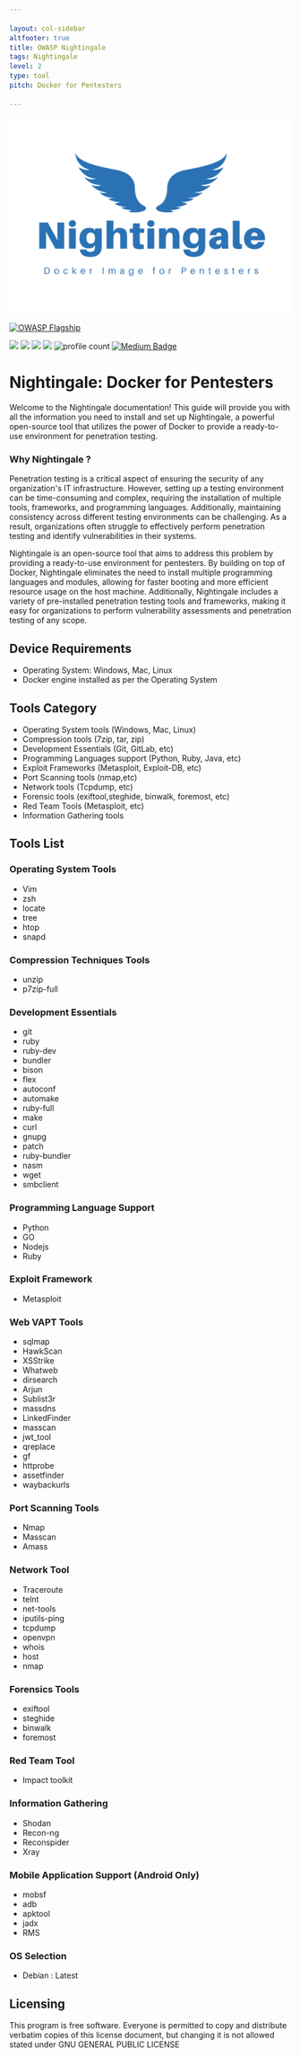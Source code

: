 ```yaml
---

layout: col-sidebar
altfooter: true
title: OWASP Nightingale
tags: Nightingale
level: 2
type: tool
pitch: Docker for Pentesters

---
```

<!--Logo and Social Links-->

![Nightingale Logo](assets/images/Nightingale.png)

[![OWASP Flagship](https://img.shields.io/badge/owasp-incubator-blue.svg)](https://www.owasp.org/index.php/Category:OWASP_Project#tab=Project_Inventory) 

![](https://img.shields.io/github/followers/RAJANAGORI?style=social) 
![](https://img.shields.io/github/stars/RAJANAGORI?style=social) 
[![](https://img.shields.io/badge/-Follow-black?style=social&logo=Linkedin)](https://www.linkedin.com/in/raja-nagori/) [![](https://img.shields.io/twitter/follow/RajaNagori7?style=social&label=Follow)](https://twitter.com/RajaNagori7)
![profile count](https://komarev.com/ghpvc/?username=www-project-nightingale&color=blue) 
[![Medium Badge](https://img.shields.io/badge/-@rajanagori-03a57a?style=flat-square&labelColor=000000&logo=Medium&link=https://medium.com/@rajanagori)](https://medium.com/@rajanagori)



<!--Description-->
# Nightingale: Docker for Pentesters

Welcome to the Nightingale documentation! This guide will provide you with all the information you need to install and set up Nightingale, a powerful open-source tool that utilizes the power of Docker to provide a ready-to-use environment for penetration testing.&#x20;

### Why Nightingale ?

Penetration testing is a critical aspect of ensuring the security of any organization's IT infrastructure. However, setting up a testing environment can be time-consuming and complex, requiring the installation of multiple tools, frameworks, and programming languages. Additionally, maintaining consistency across different testing environments can be challenging. As a result, organizations often struggle to effectively perform penetration testing and identify vulnerabilities in their systems.

Nightingale is an open-source tool that aims to address this problem by providing a ready-to-use environment for pentesters. By building on top of Docker, Nightingale eliminates the need to install multiple programming languages and modules, allowing for faster booting and more efficient resource usage on the host machine. Additionally, Nightingale includes a variety of pre-installed penetration testing tools and frameworks, making it easy for organizations to perform vulnerability assessments and penetration testing of any scope.

## Device Requirements
- Operating System: Windows, Mac, Linux
- Docker engine installed as per the Operating System

## Tools Category
- Operating System tools (Windows, Mac, Linux)
- Compression tools (7zip, tar, zip)
- Development Essentials (Git, GitLab, etc)
- Programming Languages support (Python, Ruby, Java, etc)
- Exploit Frameworks (Metasploit, Exploit-DB, etc)
- Port Scanning tools (nmap,etc)
- Network tools (Tcpdump, etc)
- Forensic tools (exiftool,steghide, binwalk, foremost, etc)
- Red Team Tools (Metasploit, etc)
- Information Gathering tools 
## Tools List

### Operating System Tools
- Vim
- zsh
- locate
- tree
- htop
- snapd
### Compression Techniques Tools
- unzip 
- p7zip-full
### Development Essentials
- git 
- ruby  
- ruby-dev 
- bundler 
- bison 
- flex 
- autoconf 
- automake 
- ruby-full 
- make 
- curl 
- gnupg 
- patch 
- ruby-bundler 
- nasm 
- wget 
- smbclient
### Programming Language Support
- Python
- GO
- Nodejs
- Ruby
### Exploit Framework
- Metasploit

### Web VAPT Tools

- sqlmap
- HawkScan
- XSStrike
- Whatweb
- dirsearch
- Arjun
- Sublist3r
- massdns
- LinkedFinder
- masscan
- jwt_tool
- qreplace
- gf
- httprobe
- assetfinder
- waybackurls
### Port Scanning Tools
- Nmap
- Masscan
- Amass 
### Network Tool
- Traceroute
- telnt
- net-tools
- iputils-ping
- tcpdump
- openvpn
- whois
- host
- nmap
### Forensics Tools
- exiftool
- steghide
- binwalk
- foremost
### Red Team Tool
- Impact toolkit
### Information Gathering 
- Shodan
- Recon-ng
- Reconspider
- Xray
### Mobile Application Support (Android Only)
- mobsf
- adb
- apktool
- jadx
- RMS
### OS Selection
- Debian : Latest

<!--Lisence-->
## Licensing
This program is free software. Everyone is permitted to copy and distribute verbatim copies
of this license document, but changing it is not allowed stated under GNU GENERAL PUBLIC LICENSE
